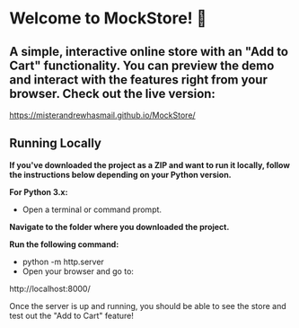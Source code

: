 
# Welcome to MockStore! 🎉

## A simple, interactive online store with an "Add to Cart" functionality. You can preview the demo and interact with the features right from your browser. Check out the live version:

https://misterandrewhasmail.github.io/MockStore/

## Running Locally
**If you've downloaded the project as a ZIP and want to run it locally, follow the instructions below depending on your Python version.**

**For Python 3.x:**
- Open a terminal or command prompt.

**Navigate to the folder where you downloaded the project.**

**Run the following command:**

- python -m http.server
- Open your browser and go to:

http://localhost:8000/

Once the server is up and running, you should be able to see the store and test out the "Add to Cart" feature!

